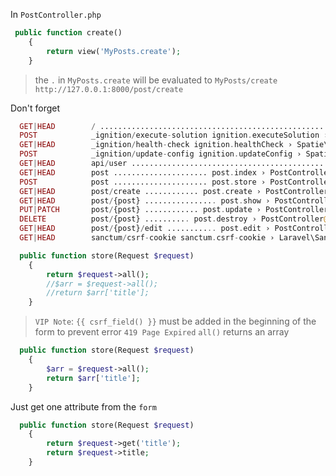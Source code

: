 In `PostController.php`

````php
 public function create()
    {
        return view('MyPosts.create');
    }
````

> the `.` in `MyPosts.create` will be evaluated to `MyPosts/create`
> `http://127.0.0.1:8000/post/create`


Don't forget

````php
  GET|HEAD        / ..........................................................
  POST            _ignition/execute-solution ignition.executeSolution › Spati…
  GET|HEAD        _ignition/health-check ignition.healthCheck › Spatie\Larave…
  POST            _ignition/update-config ignition.updateConfig › Spatie\Lara…
  GET|HEAD        api/user ...................................................
  GET|HEAD        post ..................... post.index › PostController@index
  POST            post ..................... post.store › PostController@store
  GET|HEAD        post/create ............ post.create › PostController@create
  GET|HEAD        post/{post} ................ post.show › PostController@show
  PUT|PATCH       post/{post} ............ post.update › PostController@update
  DELETE          post/{post} .......... post.destroy › PostController@destroy
  GET|HEAD        post/{post}/edit ........... post.edit › PostController@edit
  GET|HEAD        sanctum/csrf-cookie sanctum.csrf-cookie › Laravel\Sanctum  …
````

````php
  public function store(Request $request)
    {
        return $request->all();
        //$arr = $request->all();
        //return $arr['title'];
    }
````

> `VIP Note`: `{{ csrf_field() }}` must be added in the beginning of the form to prevent error `419 Page Expired`
> `all()` returns an array

````php
  public function store(Request $request)
    {
        $arr = $request->all();
        return $arr['title'];
    }
````

Just get one attribute from the `form`

````php
  public function store(Request $request)
    {
        return $request->get('title'); 
        return $request->title;
    }
````